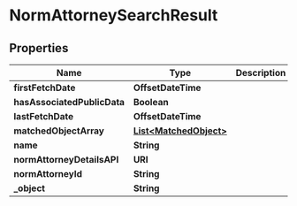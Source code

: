 

# NormAttorneySearchResult


## Properties

| Name | Type | Description | Notes |
|------------ | ------------- | ------------- | -------------|
|**firstFetchDate** | **OffsetDateTime** |  |  |
|**hasAssociatedPublicData** | **Boolean** |  |  |
|**lastFetchDate** | **OffsetDateTime** |  |  |
|**matchedObjectArray** | [**List&lt;MatchedObject&gt;**](MatchedObject.md) |  |  |
|**name** | **String** |  |  |
|**normAttorneyDetailsAPI** | **URI** |  |  |
|**normAttorneyId** | **String** |  |  |
|**_object** | **String** |  |  |



